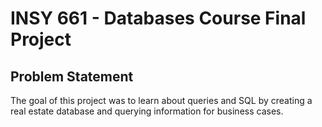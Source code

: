 # INSY 661 - Databases Course Final Project

## Problem Statement

The goal of this project was to learn about queries and SQL by creating a real estate database and querying information for business cases.
